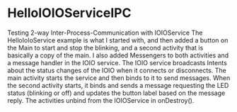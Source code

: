 # HelloIOIOServiceIPC
Testing 2-way Inter-Process-Communication with IOIOService
The HelloIoIoService example is what I started with, and then added a button on the Main to start and stop the blinking, 
and a second activity that is basically a copy of the main. I also added Messengers to both activities and a message 
handler in the IOIO service. The IOIO service broadcasts Intents about the status changes of the IOIO when it connects 
or disconnects. The main activity starts the service and then binds to it to send messages. When the second activity starts, 
it binds and sends a message requesting the LED status (blinking or off) and updates the button label based on the message reply.
The activities unbind from the IOIOService in onDestroy().
